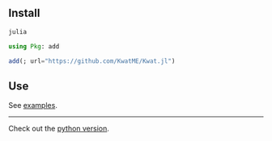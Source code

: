 ## Install

```sh
julia
```

```julia
using Pkg: add

add(; url="https://github.com/KwatME/Kwat.jl")
```

## Use

See [examples](nb).

---

Check out the [python version](https://github.com/KwatME/kwat.py).
